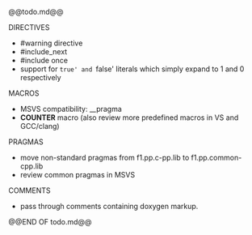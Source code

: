 @@todo.md@@

DIRECTIVES
- #warning directive
- #include_next
- #include once
- support for `true' and `false' literals which simply expand to 1 and 0 respectively

MACROS
- MSVS compatibility: __pragma
- __COUNTER__ macro (also review more predefined macros in VS and GCC/clang)

PRAGMAS
- move non-standard pragmas from f1.pp.c-pp.lib to f1.pp.common-cpp.lib
- review common pragmas in MSVS

COMMENTS
- pass through comments containing doxygen markup.

@@END OF todo.md@@
